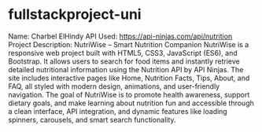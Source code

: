 # fullstackproject-uni

Name: Charbel ElHindy
API Used: https://api-ninjas.com/api/nutrition
Project Description: NutriWise – Smart Nutrition Companion
NutriWise is a responsive web project built with HTML5, CSS3, JavaScript (ES6), and Bootstrap. It allows users to search for food items and instantly retrieve detailed nutritional information using the Nutrition API by API Ninjas. The site includes interactive pages like Home, Nutrition Facts, Tips, About, and FAQ, all styled with modern design, animations, and user-friendly navigation. The goal of NutriWise is to promote health awareness, support dietary goals, and make learning about nutrition fun and accessible through a clean interface, API integration, and dynamic features like loading spinners, carousels, and smart search functionality.

